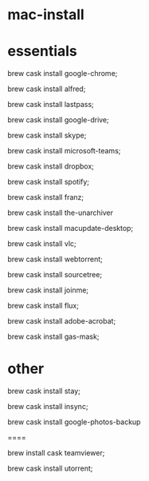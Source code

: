 # mac-install
# essentials 

brew cask install google-chrome;

brew cask install alfred;

brew cask install lastpass;

brew cask install google-drive;

brew cask install skype;

brew cask install microsoft-teams;

brew cask install dropbox;

brew cask install spotify;

brew cask install franz;

brew cask install the-unarchiver

brew cask install macupdate-desktop;

brew cask install vlc;

brew cask install webtorrent;

brew cask install sourcetree;

brew cask install joinme;

brew cask install flux;

brew cask install adobe-acrobat;

brew cask install gas-mask;

# other

brew cask install stay;

brew cask install insync;

brew cask install google-photos-backup


====

brew install cask teamviewer;

brew cask install utorrent;
